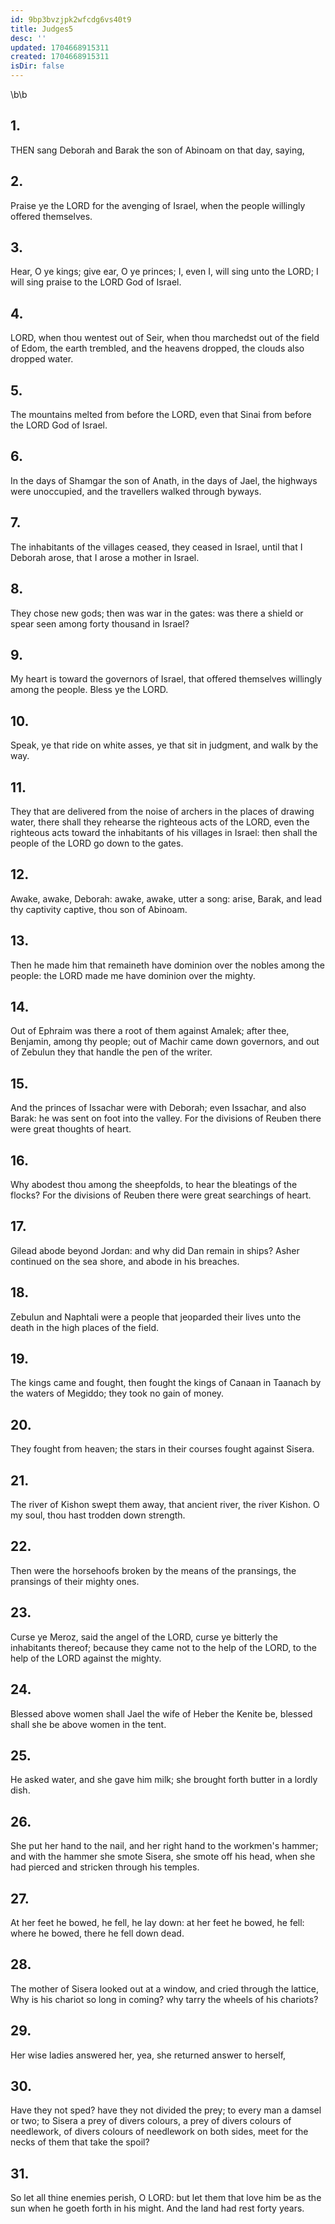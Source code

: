```yaml
---
id: 9bp3bvzjpk2wfcdg6vs40t9
title: Judges5
desc: ''
updated: 1704668915311
created: 1704668915311
isDir: false
---
```

\b\b
## 1.
THEN sang Deborah and Barak the son of Abinoam on that day, saying,
## 2.
Praise ye the LORD for the avenging of Israel, when the people willingly offered themselves.
## 3.
Hear, O ye kings; give ear, O ye princes; I, even I, will sing unto the LORD; I will sing praise to the LORD God of Israel.
## 4.
LORD, when thou wentest out of Seir, when thou marchedst out of the field of Edom, the earth trembled, and the heavens dropped, the clouds also dropped water.
## 5.
The mountains melted from before the LORD, even that Sinai from before the LORD God of Israel.
## 6.
In the days of Shamgar the son of Anath, in the days of Jael, the highways were unoccupied, and the travellers walked through byways.
## 7.
The inhabitants of the villages ceased, they ceased in Israel, until that I Deborah arose, that I arose a mother in Israel.
## 8.
They chose new gods; then was war in the gates: was there a shield or spear seen among forty thousand in Israel?
## 9.
My heart is toward the governors of Israel, that offered themselves willingly among the people.  Bless ye the LORD.
## 10.
Speak, ye that ride on white asses, ye that sit in judgment, and walk by the way.
## 11.
They that are delivered from the noise of archers in the places of drawing water, there shall they rehearse the righteous acts of the LORD, even the righteous acts toward the inhabitants of his villages in Israel: then shall the people of the LORD go down to the gates.
## 12.
Awake, awake, Deborah: awake, awake, utter a song: arise, Barak, and lead thy captivity captive, thou son of Abinoam.
## 13.
Then he made him that remaineth have dominion over the nobles among the people: the LORD made me have dominion over the mighty.
## 14.
Out of Ephraim was there a root of them against Amalek; after thee, Benjamin, among thy people; out of Machir came down governors, and out of Zebulun they that handle the pen of the writer.
## 15.
And the princes of Issachar were with Deborah; even Issachar, and also Barak: he was sent on foot into the valley.  For the divisions of Reuben there were great thoughts of heart.
## 16.
Why abodest thou among the sheepfolds, to hear the bleatings of the flocks?  For the divisions of Reuben there were great searchings of heart.
## 17.
Gilead abode beyond Jordan: and why did Dan remain in ships?  Asher continued on the sea shore, and abode in his breaches.
## 18.
Zebulun and Naphtali were a people that jeoparded their lives unto the death in the high places of the field.
## 19.
The kings came and fought, then fought the kings of Canaan in Taanach by the waters of Megiddo; they took no gain of money.
## 20.
They fought from heaven; the stars in their courses fought against Sisera.
## 21.
The river of Kishon swept them away, that ancient river, the river Kishon.  O my soul, thou hast trodden down strength.
## 22.
Then were the horsehoofs broken by the means of the pransings, the pransings of their mighty ones.
## 23.
Curse ye Meroz, said the angel of the LORD, curse ye bitterly the inhabitants thereof; because they came not to the help of the LORD, to the help of the LORD against the mighty.
## 24.
Blessed above women shall Jael the wife of Heber the Kenite be, blessed shall she be above women in the tent.
## 25.
He asked water, and she gave him milk; she brought forth butter in a lordly dish.
## 26.
She put her hand to the nail, and her right hand to the workmen's hammer; and with the hammer she smote Sisera, she smote off his head, when she had pierced and stricken through his temples.
## 27.
At her feet he bowed, he fell, he lay down: at her feet he bowed, he fell: where he bowed, there he fell down dead.
## 28.
The mother of Sisera looked out at a window, and cried through the lattice, Why is his chariot so long in coming?  why tarry the wheels of his chariots?
## 29.
Her wise ladies answered her, yea, she returned answer to herself,
## 30.
Have they not sped?  have they not divided the prey; to every man a damsel or two; to Sisera a prey of divers colours, a prey of divers colours of needlework, of divers colours of needlework on both sides, meet for the necks of them that take the spoil?
## 31.
So let all thine enemies perish, O LORD: but let them that love him be as the sun when he goeth forth in his might.  And the land had rest forty years.
